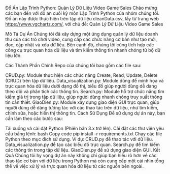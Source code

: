 Đồ Án Lập Trình Python: Quản Lý Dữ Liệu Video Game Sales
Chào mừng các bạn đến với đồ án cuối kỳ môn Lập Trình Python của nhóm chúng tôi. Đồ án này được thực hiện trên tập dữ liệu cleanData.csv, lấy từ trang web https://www.vgchartz.com/, với chủ đề: Quản Lý Dữ Liệu Video Game Sales

Mô Tả Dự Án
Chúng tôi đã xây dựng một ứng dụng quản lý dữ liệu doanh thu của các trò chơi video, cung cấp các chức năng cơ bản như tạo mới, đọc, cập nhật và xóa dữ liệu. Bên cạnh đó, chúng tôi cũng tích hợp các công cụ trực quan hóa dữ liệu và tìm kiếm thông tin nhanh chóng từ bộ dữ liệu lớn.

Các Thành Phần Chính
Repo của chúng tôi bao gồm các file sau:

CRUD.py: Module thực hiện các chức năng Create, Read, Update, Delete (CRUD) trên tập dữ liệu.
Data_visualization.py: Module dùng để minh họa và trực quan hóa dữ liệu dưới dạng đồ thị, biểu đồ giúp người dùng dễ dàng theo dõi và phân tích các thông tin.
Search.py: Module hỗ trợ chức năng tìm kiếm giá trị trong tập dữ liệu, giúp người dùng nhanh chóng truy xuất thông tin cần thiết.
GiaoDien.py: Module xây dựng giao diện GUI trực quan, giúp người dùng dễ dàng tương tác với các thao tác trên dữ liệu, như tìm kiếm, chỉnh sửa, hoặc hiển thị thông tin.
Cách Sử Dụng
Để sử dụng dự án này, bạn cần làm theo các bước sau:

Tải xuống và cài đặt Python (Phiên bản 3.x trở lên).
Cài đặt các thư viện yêu cầu bằng lệnh:
bash
Copy code
pip install -r requirements.txt
Chạy các file Python theo mục đích sử dụng. Ví dụ:
CRUD.py để thao tác với dữ liệu.
Data_visualization.py để tạo các biểu đồ trực quan.
Search.py để tìm kiếm các thông tin trong tập dữ liệu.
GiaoDien.py để sử dụng giao diện GUI.
Kết Quả
Chúng tôi hy vọng dự án này không chỉ giúp bạn hiểu rõ hơn về các thao tác cơ bản với dữ liệu trong Python mà còn cung cấp một cái nhìn tổng thể về việc xử lý và trực quan hóa dữ liệu từ các nguồn bên ngoài.
